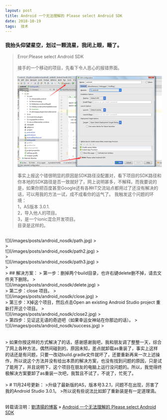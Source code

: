 ```yaml
---
layout: post  
title: Android 一个无法理解的 Please select Android SDK   
date: 2018-10-19  
tags:  技术
---
```

### 我抬头仰望星空，划过一颗流星，我闭上眼，睡了。  

>Error:Please select Android SDK  
> <br/>
> 接手的一个移动的项目，先看下令人恶心的报错界面。
> <br/>
> <br/>
![](/images/posts/android_nosdk/1.jpg)
> <br/>
> 
> 事实上报这个错很明显的原因是SDK路径没配置对，看下项目的SDK路径和你本地的SDK路径是否一致就好了，网上说明甚多，不解释。而我要说的是，如果你把百度甚至Google还有各种IT交流站点都用过了还没有解决的话，可以用我的方法一试，成不成看你的运气了。
> 我触发这个问题的环境：  
> 1，AS版本 3.0.1.   
> 2，导入他人的项目。   
> 3，是一个ionic混合开发项目。   
> 目录是这样的。  
<br/>
![](/images/posts/android_nosdk/path.jpg)
> <br/>
> <br/>
![](/images/posts/android_nosdk/path2.jpg)
> <br/>
> <br/>
![](/images/posts/android_nosdk/path3.jpg)
> <br/>
> <br/>
> ## 解决方案：  
> 第一步：删掉两个build目录，也许右键delete删不掉，请去文件夹下删除。  
> <br/>
![](/images/posts/android_nosdk/delete.jpg)
> <br/>
> 第二步：close 项目。
> <br/>
![](/images/posts/android_nosdk/close.jpg)
> <br/>
> 第三步：X掉这个项目，然后点击Open an existing Android Studio project 重新打开这个项目。  
> <br/>
![](/images/posts/android_nosdk/close2.jpg)
> <br/>
> 第四步：见证这无语的奇迹吧（如果幸运女神站在你那边的话）。  
> <br/>
![](/images/posts/android_nosdk/success.jpg)
> <br/>

<br/>
<br/>
> 如果你按这样的方式解决了的话，感谢感谢我吧，我和朋友调了整整一天，综合了网上各种方法，偶然间碰到的，原因未知，差点就卸载as重装了，事实上这样的话还是有问题，只要一改动build.gradle文件就坏了，还要重新再来一次上述操作，所以说这个方法并没有给出本质的解决方案，也没有找到问题的原因，只是试了能用了，并且说明下，这个项目在朋友的电脑上运行没问题的。所以，我觉得终极解决方案要卸了as重装一次吧，我暂且不试了，不说了，忙死了。
<br/>
<br/>  
> # 11月24号更新：  
>升级了最新版的AS，版本号3.2.1，问题不在出现，厉害了我的Android Studio 3.0.1。
>所以说有些说法比如卸了重新装是有一定道理滴。
<br/>
<br/> 

转载请注明：[劉清揚的博客](http://xiongzhoudadi.com) » [ Android 一个无法理解的 Please select Android SDK ](http://xiongzhoudadi.com/2018/10/android-no-sdk/)  
